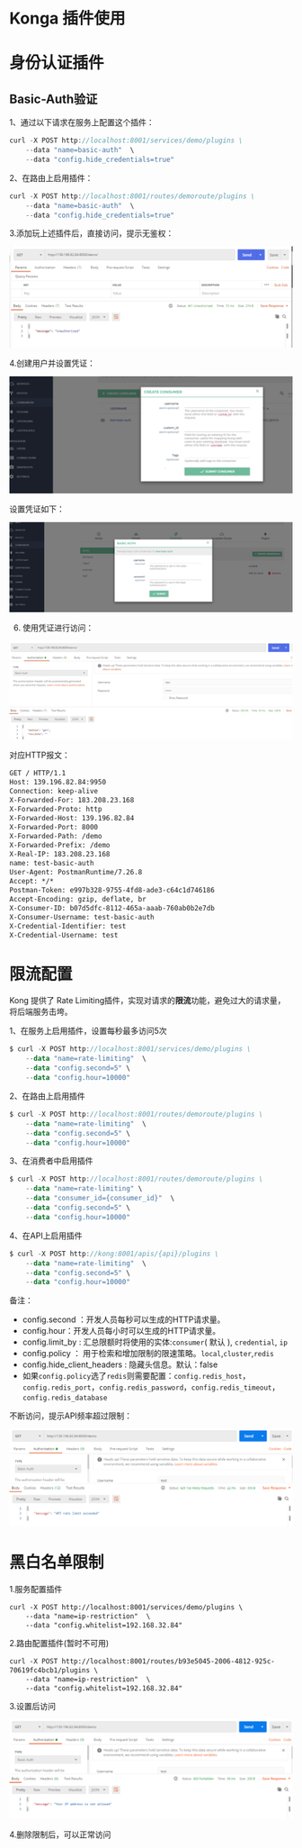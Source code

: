 



# Konga 插件使用

# 身份认证插件

## Basic-Auth验证

1、通过以下请求在服务上配置这个插件：

```js
curl -X POST http://localhost:8001/services/demo/plugins \
    --data "name=basic-auth"  \
    --data "config.hide_credentials=true"
```

2、在路由上启用插件：

```js
curl -X POST http://localhost:8001/routes/demoroute/plugins \
    --data "name=basic-auth"  \
    --data "config.hide_credentials=true"
```

3.添加玩上述插件后，直接访问，提示无鉴权：

 ![basic-auth-1](./images/basic-auth-1.png)

4.创建用户并设置凭证：

 ![create_consumer](./images/create_consumer.png)

设置凭证如下：

![create_credentials](./images/create_credentials.png)

6. 使用凭证进行访问：

 ![basic-auth-2](./images/basic-auth-2.png)

对应HTTP报文：

```
GET / HTTP/1.1
Host: 139.196.82.84:9950
Connection: keep-alive
X-Forwarded-For: 183.208.23.168
X-Forwarded-Proto: http
X-Forwarded-Host: 139.196.82.84
X-Forwarded-Port: 8000
X-Forwarded-Path: /demo
X-Forwarded-Prefix: /demo
X-Real-IP: 183.208.23.168
name: test-basic-auth
User-Agent: PostmanRuntime/7.26.8
Accept: */*
Postman-Token: e997b328-9755-4fd8-ade3-c64c1d746186
Accept-Encoding: gzip, deflate, br
X-Consumer-ID: b07d5dfc-8112-465a-aaab-760ab0b2e7db
X-Consumer-Username: test-basic-auth
X-Credential-Identifier: test
X-Credential-Username: test
```

# 限流配置

Kong 提供了 Rate Limiting插件，实现对请求的**限流**功能，避免过大的请求量，将后端服务击垮。

1、在服务上启用插件，设置每秒最多访问5次

```kotlin
$ curl -X POST http://localhost:8001/services/demo/plugins \
    --data "name=rate-limiting"  \
    --data "config.second=5" \
    --data "config.hour=10000"
```

2、在路由上启用插件

```kotlin
$ curl -X POST http://localhost:8001/routes/demoroute/plugins \
    --data "name=rate-limiting"  \
    --data "config.second=5" \
    --data "config.hour=10000"
```

3、在消费者中启用插件

```kotlin
$ curl -X POST http://localhost:8001/routes/demoroute/plugins \
    --data "name=rate-limiting" \
    --data "consumer_id={consumer_id}"  \
    --data "config.second=5" \
    --data "config.hour=10000"
```

4、在API上启用插件

```kotlin
$ curl -X POST http://kong:8001/apis/{api}/plugins \
    --data "name=rate-limiting"  \
    --data "config.second=5" \
    --data "config.hour=10000"
```

备注：

* config.second ：开发人员每秒可以生成的HTTP请求量。
* config.hour：开发人员每小时可以生成的HTTP请求量。
* config.limit_by : 汇总限额时将使用的实体:`consumer`( 默认 ), `credential`, `ip`
* config.policy ： 用于检索和增加限制的限速策略。`local`,`cluster`,`redis`
* config.hide_client_headers : 隐藏头信息。默认：false
* 如果`config.policy`选了`redis`则需要配置：`config.redis_host`，`config.redis_port`，`config.redis_password`，`config.redis_timeout`，`config.redis_database`

不断访问，提示API频率超过限制：

 ![rate-limiting-1](./images/rate-limiting-1.png)

# 黑白名单限制

1.服务配置插件

```
curl -X POST http://localhost:8001/services/demo/plugins \
    --data "name=ip-restriction"  \
    --data "config.whitelist=192.168.32.84"
```

2.路由配置插件(暂时不可用)

```
curl -X POST http://localhost:8001/routes/b93e5045-2006-4812-925c-70619fc4bcb1/plugins \
    --data "name=ip-restriction"  \
    --data "config.whitelist=192.168.32.84"
```

3.设置后访问

 ![ip-restriction-1](./images/ip-restriction-1.png)

4.删除限制后，可以正常访问